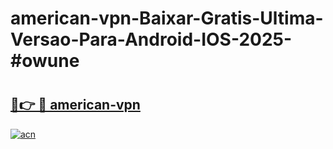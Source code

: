# american-vpn-Baixar-Gratis-Ultima-Versao-Para-Android-IOS-2025-#owune

# <h2><a href="https://ainizakaria.my?title=american-vpn&ref=22M">🔗👉 🔴 american-vpn</a></h2>

[![acn](https://github.com/user-attachments/assets/0f9c940e-d8b0-45ae-aac7-cd30a18b3e1c)](https://ainizakaria.my?title=american-vpn&ref=22M)

